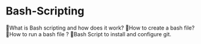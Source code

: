 # Bash-Scripting
📍What is Bash scripting and how does it work? 📍How to create a bash file? 📍How to run a bash file ? 📍Bash Script to install and configure git.
